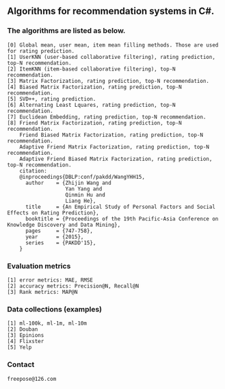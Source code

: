 ## Algorithms for recommendation systems in C#.

### The algorithms are listed as below.
	[0] Global mean, user mean, item mean filling methods. Those are used for rating prediction.
	[1] UserKNN (user-based collaborative filtering), rating prediction, top-N recommendation.
	[2] ItemKNN (item-based collaborative filtering), top-N recommendation.
	[3] Matrix Factorization, rating prediction, top-N recommendation.
	[4] Biased Matrix Factorization, rating prediction, top-N recommendation.
	[5] SVD++, rating prediction.
	[6] Alternating Least Lquares, rating prediction, top-N recommendation.
	[7] Euclidean Embedding, rating prediction, top-N recommendation.
	[8] Friend Matrix Factorization, rating prediction, top-N recommendation.
	    Friend Biased Matrix Factorization, rating prediction, top-N recommendation.
	    Adaptive Friend Matrix Factorization, rating prediction, top-N recommendation.  
	    Adaptive Friend Biased Matrix Factorization, rating prediction, top-N recommendation.
		citation:
	    @inproceedings{DBLP:conf/pakdd/WangYHH15,
	      author    = {Zhijin Wang and
	                   Yan Yang and
	                   Qinmin Hu and
	                   Liang He},
	      title     = {An Empirical Study of Personal Factors and Social Effects on Rating Prediction},
	      booktitle = {Proceedings of the 19th Pacific-Asia Conference on Knowledge Discovery and Data Mining},
	      pages     = {747-758},
	      year      = {2015},
	      series    = {PAKDD'15},
	    }

### Evaluation metrics
	[1] error metrics: MAE, RMSE
	[2] accuracy metrics: Precision@N, Recall@N
	[3] Rank metrics: MAP@N

### Data collections (examples)
	[1] ml-100k, ml-1m, ml-10m
	[2] Douban
	[3] Epinions
	[4] Flixster
	[5] Yelp

### Contact
	freepose@126.com
